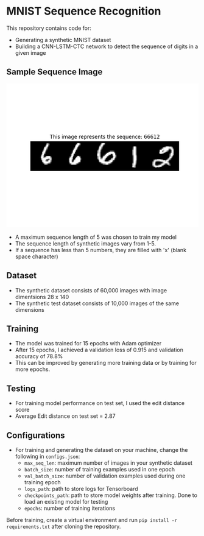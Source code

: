 # MNIST Sequence Recognition

This repository contains code for:
- Generating a synthetic MNIST dataset
- Building a CNN-LSTM-CTC network to detect the sequence of digits in a given image

## Sample Sequence Image
![](https://github.com/sreenithibalasu/mnist_sequence/blob/master/images/Figure_2.png)

- A maximum sequence length of 5 was chosen to train my model
- The sequence length of synthetic images vary from 1-5. 
- If a sequence has less than 5 numbers, they are filled with 'x' (blank space character)

## Dataset
- The synthetic dataset consists of 60,000 images with image dimentsions 28 x 140
- The synthetic test dataset consists of 10,000 images of the same dimensions

## Training 
- The model was trained for 15 epochs with Adam optimizer
- After 15 epochs, I achieved a validation loss of 0.915 and validation accuracy of 78.8%
- This can be improved by generating more training data or by training for more epochs.

## Testing
- For training model performance on test set, I used the edit distance score
- Average Edit distance on test set = 2.87

## Configurations
- For training and generating the dataset on your machine, change the following in `configs.json`:
  - `max_seq_len`: maximum number of images in your synthetic dataset
  - `batch_size`: number of training examples used in one epoch
  - `val_batch_size`: number of validation examples used during one training epoch
  - `logs_path`: path to store logs for Tensorboard
  - `checkpoints_path`: path to store model weights after training. Done to load an existing model for testing
  - `epochs`: number of training iterations

Before training, create a virtual environment and run `pip install -r requirements.txt` after cloning the repository.
